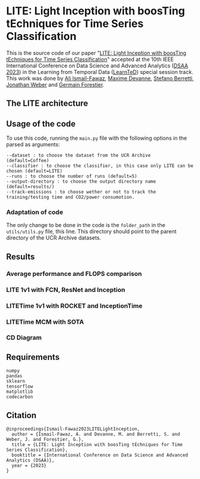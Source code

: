 # LITE: Light Inception with boosTing tEchniques for Time Series Classification

This is the source code of our paper "[LITE: Light Inception with boosTing tEchniques for Time Series Classification](https://germain-forestier.info/publis/dsaa2023.pdf)" accepted at the 10th IEEE International Conference on Data Science and Advanced Analytics ([DSAA 2023](https://conferences.sigappfr.org/dsaa2023/)) in the  Learning from Temporal Data ([LearnTeD](https://dsaa2023.inesctec.pt/)) special session track. <br>
This work was done by [Ali Ismail-Fawaz](https://hadifawaz1999.github.io/), [Maxime Devanne](https://maxime-devanne.com/), [Stefano Berretti](www.micc.unifi.it/berretti/), [Jonathan Weber](https://www.jonathan-weber.eu/) and [Germain Forestier](https://germain-forestier.info/).

## The LITE architecture

## Usage of the code

To use this code, running the ```main.py``` file with the following options in the parsed as arguments:

```
--dataset : to choose the dataset from the UCR Archive (default=Coffee)
--classifier : to choose the classifier, in this case only LITE can be chosen (default=LITE)
--runs : to choose the number of runs (default=5)
--output-directory : to choose the output directory name (default=results/)
--track-emissions : to choose wether or not to track the training/testing time and CO2/power consumotion.
```

### Adaptation of code

The only change to be done in the code is the ```folder_path``` in the `utils/utils.py` file, this line. This directory should point to the parent directory of the UCR Archive datasets.

## Results

### Average performance and FLOPS comparison

### LITE 1v1 with FCN, ResNet and Inception

### LITETime 1v1 with ROCKET and InceptionTime

### LITETime MCM with SOTA

### CD Diagram

## Requirements

```
numpy
pandas
sklearn
tensorflow
matplotlib
codecarbon
```

## Citation

```
@inproceedings{Ismail-Fawaz2023LITELightInception,
  author = {Ismail-Fawaz, A. and Devanne, M. and Berretti, S. and Weber, J. and Forestier, G.},
  title = {LITE: Light Inception with boosTing tEchniques for Time Series Classification},
  booktitle = {International Conference on Data Science and Advanced Analytics (DSAA)},
  year = {2023}
}
```






